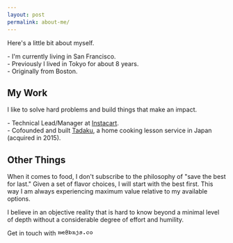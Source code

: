 ```yaml
---
layout: post
permalink: about-me/
---
```


Here's a little bit about myself.

\- I'm currently living in San Francisco.<br>
\- Previously I lived in Tokyo for about 8 years.<br>
\- Originally from Boston.<br>

## My Work

I like to solve hard problems and build things that make an impact.

\- Technical Lead/Manager at <a href="https://www.instacart.com/" target="_blank">Instacart</a>.<br>
\- Cofounded and built <a href="http://www.tadaku.com" target="_blank">Tadaku</a>, a home cooking lesson service in Japan (acquired in 2015).

## Other Things

When it comes to food, I don't subscribe to the philosophy of "save the best for last." Given a set of flavor choices, I will start with the best first. This way I am always experiencing maximum value relative to my available options.

I believe in an objective reality that is hard to know beyond a minimal level of depth without a considerable degree of effort and humility.

<!--\- <a href="http://contributors.rubyonrails.org/contributors/benjamin-sullivan/commits" target="_blank">Humble contributor</a> to Rails 4<br>-->
<!--\- Started <a href="https://tokyo-startup-circle.doorkeeper.jp/" target="_blank">Tokyo Startup Circle</a>, a bi-weekly meetup for founders in Tokyo (60+ events, peak 700+ members)-->

<span>Get in touch with</span> <img src="/images/email.gif">

<a href="https://github.com/bonsaiben"><i class="fa fa-github"></i></a>
<a href="https://www.linkedin.com/in/bnjsu"><i class="fa fa-linkedin"></i></a>
